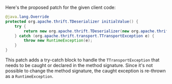 Here's the proposed patch for the given client code:

```java
@java.lang.Override
protected org.apache.thrift.TDeserializer initialValue() {
    try {
        return new org.apache.thrift.TDeserializer(new org.apache.thrift.protocol.TBinaryProtocol.Factory());
    } catch (org.apache.thrift.transport.TTransportException e) {
        throw new RuntimeException(e);
    }
}
```

This patch adds a try-catch block to handle the `TTransportException` that needs to be caught or declared in the method signature. Since it's not possible to change the method signature, the caught exception is re-thrown as a `RuntimeException`.